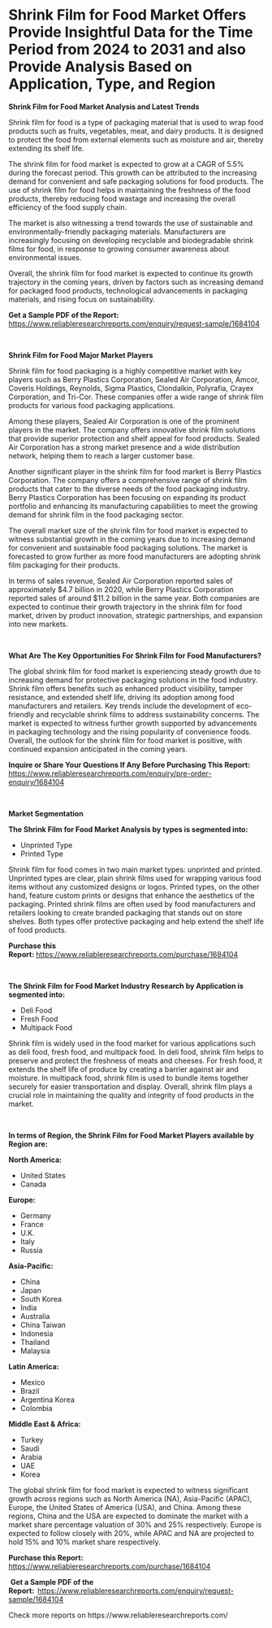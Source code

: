 <p><h1>Shrink Film for Food Market Offers Provide Insightful Data for the Time Period from 2024 to 2031 and also Provide Analysis Based on Application, Type, and Region</h1></p><p><strong>Shrink Film for Food Market Analysis and Latest Trends</strong></p>
<p><p>Shrink film for food is a type of packaging material that is used to wrap food products such as fruits, vegetables, meat, and dairy products. It is designed to protect the food from external elements such as moisture and air, thereby extending its shelf life.</p><p>The shrink film for food market is expected to grow at a CAGR of 5.5% during the forecast period. This growth can be attributed to the increasing demand for convenient and safe packaging solutions for food products. The use of shrink film for food helps in maintaining the freshness of the food products, thereby reducing food wastage and increasing the overall efficiency of the food supply chain.</p><p>The market is also witnessing a trend towards the use of sustainable and environmentally-friendly packaging materials. Manufacturers are increasingly focusing on developing recyclable and biodegradable shrink films for food, in response to growing consumer awareness about environmental issues.</p><p>Overall, the shrink film for food market is expected to continue its growth trajectory in the coming years, driven by factors such as increasing demand for packaged food products, technological advancements in packaging materials, and rising focus on sustainability.</p></p>
<p><strong>Get a Sample PDF of the Report:&nbsp;</strong> <a href="https://www.reliableresearchreports.com/enquiry/request-sample/1684104">https://www.reliableresearchreports.com/enquiry/request-sample/1684104</a></p>
<p>&nbsp;</p>
<p><strong>Shrink Film for Food Major Market Players</strong></p>
<p><p>Shrink film for food packaging is a highly competitive market with key players such as Berry Plastics Corporation, Sealed Air Corporation, Amcor, Coveris Holdings, Reynolds, Sigma Plastics, Clondalkin, Polyrafia, Crayex Corporation, and Tri-Cor. These companies offer a wide range of shrink film products for various food packaging applications.</p><p>Among these players, Sealed Air Corporation is one of the prominent players in the market. The company offers innovative shrink film solutions that provide superior protection and shelf appeal for food products. Sealed Air Corporation has a strong market presence and a wide distribution network, helping them to reach a larger customer base.</p><p>Another significant player in the shrink film for food market is Berry Plastics Corporation. The company offers a comprehensive range of shrink film products that cater to the diverse needs of the food packaging industry. Berry Plastics Corporation has been focusing on expanding its product portfolio and enhancing its manufacturing capabilities to meet the growing demand for shrink film in the food packaging sector.</p><p>The overall market size of the shrink film for food market is expected to witness substantial growth in the coming years due to increasing demand for convenient and sustainable food packaging solutions. The market is forecasted to grow further as more food manufacturers are adopting shrink film packaging for their products.</p><p>In terms of sales revenue, Sealed Air Corporation reported sales of approximately $4.7 billion in 2020, while Berry Plastics Corporation reported sales of around $11.2 billion in the same year. Both companies are expected to continue their growth trajectory in the shrink film for food market, driven by product innovation, strategic partnerships, and expansion into new markets.</p></p>
<p>&nbsp;</p>
<p><strong>What Are The Key Opportunities For Shrink Film for Food Manufacturers?</strong></p>
<p><p>The global shrink film for food market is experiencing steady growth due to increasing demand for protective packaging solutions in the food industry. Shrink film offers benefits such as enhanced product visibility, tamper resistance, and extended shelf life, driving its adoption among food manufacturers and retailers. Key trends include the development of eco-friendly and recyclable shrink films to address sustainability concerns. The market is expected to witness further growth supported by advancements in packaging technology and the rising popularity of convenience foods. Overall, the outlook for the shrink film for food market is positive, with continued expansion anticipated in the coming years.</p></p>
<p><strong>Inquire or Share Your Questions If Any Before Purchasing This Report:</strong> <a href="https://www.reliableresearchreports.com/enquiry/pre-order-enquiry/1684104">https://www.reliableresearchreports.com/enquiry/pre-order-enquiry/1684104</a></p>
<p>&nbsp;</p>
<p><strong>Market Segmentation</strong></p>
<p><strong>The Shrink Film for Food Market Analysis by types is segmented into:</strong></p>
<p><ul><li>Unprinted Type</li><li>Printed Type</li></ul></p>
<p><p>Shrink film for food comes in two main market types: unprinted and printed. Unprinted types are clear, plain shrink films used for wrapping various food items without any customized designs or logos. Printed types, on the other hand, feature custom prints or designs that enhance the aesthetics of the packaging. Printed shrink films are often used by food manufacturers and retailers looking to create branded packaging that stands out on store shelves. Both types offer protective packaging and help extend the shelf life of food products.</p></p>
<p><strong>Purchase this Report:&nbsp;</strong><a href="https://www.reliableresearchreports.com/purchase/1684104">https://www.reliableresearchreports.com/purchase/1684104</a></p>
<p>&nbsp;</p>
<p><strong>The Shrink Film for Food Market Industry Research by Application is segmented into:</strong></p>
<p><ul><li>Deli Food</li><li>Fresh Food</li><li>Multipack Food</li></ul></p>
<p><p>Shrink film is widely used in the food market for various applications such as deli food, fresh food, and multipack food. In deli food, shrink film helps to preserve and protect the freshness of meats and cheeses. For fresh food, it extends the shelf life of produce by creating a barrier against air and moisture. In multipack food, shrink film is used to bundle items together securely for easier transportation and display. Overall, shrink film plays a crucial role in maintaining the quality and integrity of food products in the market.</p></p>
<p>&nbsp;</p>
<p><strong>In terms of Region, the Shrink Film for Food Market Players available by Region are:</strong></p>
<p>
    <p> <strong> North America: </strong>
        <ul>
            <li>United States</li>
            <li>Canada</li>
        </ul>
        </p> 
    <p> <strong> Europe: </strong>
        <ul>
            <li>Germany</li>
            <li>France</li>
            <li>U.K.</li>
            <li>Italy</li>
            <li>Russia</li>
        </ul>
        </p> 
    <p> <strong> Asia-Pacific: </strong>
        <ul>
            <li>China</li>
            <li>Japan</li>
            <li>South Korea</li>
            <li>India</li>
            <li>Australia</li>
            <li>China Taiwan</li>
            <li>Indonesia</li>
            <li>Thailand</li>
            <li>Malaysia</li>
        </ul>
        </p> 
    <p> <strong> Latin America: </strong>
        <ul>
            <li>Mexico</li>
            <li>Brazil</li>
            <li>Argentina Korea</li>
            <li>Colombia</li>
        </ul>
        </p> 
    <p> <strong> Middle East & Africa: </strong>
        <ul>
            <li>Turkey</li>
            <li>Saudi</li>
            <li>Arabia</li>
            <li>UAE</li>
            <li>Korea</li>
        </ul>
    </p>
    </p>
<p><p>The global shrink film for food market is expected to witness significant growth across regions such as North America (NA), Asia-Pacific (APAC), Europe, the United States of America (USA), and China. Among these regions, China and the USA are expected to dominate the market with a market share percentage valuation of 30% and 25% respectively. Europe is expected to follow closely with 20%, while APAC and NA are projected to hold 15% and 10% market share respectively.</p></p>
<p><strong>Purchase this Report: </strong><a href="https://www.reliableresearchreports.com/purchase/1684104">https://www.reliableresearchreports.com/purchase/1684104</a></p>
<p>&nbsp;<strong>Get a Sample PDF of the Report:&nbsp;&nbsp;</strong><a href="https://www.reliableresearchreports.com/enquiry/request-sample/1684104">https://www.reliableresearchreports.com/enquiry/request-sample/1684104</a></p>
<p><strong></strong></p>
<p>Check more reports on https://www.reliableresearchreports.com/</p>
